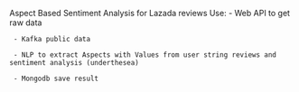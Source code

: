 Aspect Based Sentiment Analysis for Lazada reviews
Use: 
     - Web API to get raw data
     
     - Kafka public data

     - NLP to extract Aspects with Values from user string reviews and sentiment analysis (underthesea) 
     
     - Mongodb save result
